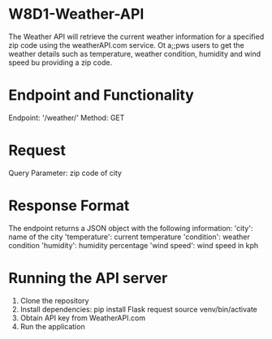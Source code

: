 # W8D1-Weather-API

The Weather API  will retrieve the current weather information for a specified zip code using the weatherAPI.com service. Ot a;;pws users to get the weather details such as temperature, weather condition, humidity and wind speed bu providing a zip code.

# Endpoint and Functionality
Endpoint: '/weather/<zipcode>'
Method: GET

# Request
Query Parameter: zip code of city

# Response Format
The endpoint returns a JSON object with the following information:
'city': name of the city
'temperature': current temperature
'condition': weather condition
'humidity': humidity percentage
'wind speed': wind speed in kph

# Running the API server
1. Clone the repository
2. Install dependencies:
    pip install Flask request
    source venv/bin/activate
3. Obtain API key from WeatherAPI.com
4. Run the application